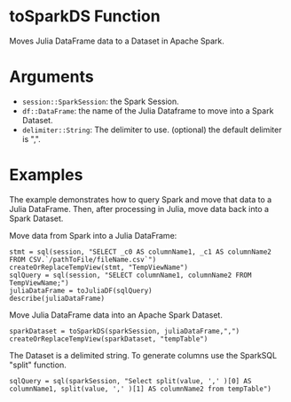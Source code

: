 # toSparkDS Function
Moves Julia DataFrame data to a Dataset in Apache Spark.
# Arguments
- `session::SparkSession`: the Spark Session.
- `df::DataFrame`: the name of the Julia Dataframe to move into a Spark Dataset.
- `delimiter::String`: The delimiter to use. (optional) the default delimiter is ",".

# Examples
The example demonstrates how to query Spark and move that data to a Julia DataFrame. Then, after processing in Julia, move data back into a Spark Dataset.

Move data from Spark into a Julia DataFrame:
```
stmt = sql(session, "SELECT _c0 AS columnName1, _c1 AS columnName2 FROM CSV.`/pathToFile/fileName.csv`")
createOrReplaceTempView(stmt, "TempViewName")
sqlQuery = sql(session, "SELECT columnName1, columnName2 FROM TempViewName;")
juliaDataFrame = toJuliaDF(sqlQuery)
describe(juliaDataFrame)
```
Move Julia DataFrame data into an Apache Spark Dataset.
```
sparkDataset = toSparkDS(sparkSession, juliaDataFrame,",")
createOrReplaceTempView(sparkDataset, "tempTable")
```
The Dataset is a delimited string. To generate columns use the SparkSQL "split" function.

```
sqlQuery = sql(sparkSession, "Select split(value, ',' )[0] AS columnName1, split(value, ',' )[1] AS columnName2 from tempTable")
```
